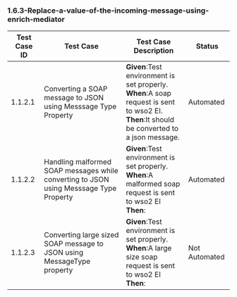 ### 1.6.3-Replace-a-value-of-the-incoming-message-using-enrich-mediator


| Test Case ID| Test Case| Test Case Description| Status|
| ----------| --------| ----------| ------|
| 1.1.2.1| Converting a SOAP message to JSON using Messsage Type Property| **Given**:Test environment is set properly. </br> **When**:A soap request is sent to wso2 EI. </br> **Then**:It should be converted to a json message.| Automated|
| 1.1.2.2| Handling malformed SOAP messages while converting to JSON using Messsage Type Property| **Given**:Test environment is set properly. </br> **When**:A malformed soap request is sent to wso2 EI</br> **Then**:| Automated|
| 1.1.2.3| Converting large sized SOAP message to JSON using MessageType property| **Given**:Test environment is set properly. </br> **When**:A large size soap request is sent to wso2 EI</br> **Then**:| Not Automated|
